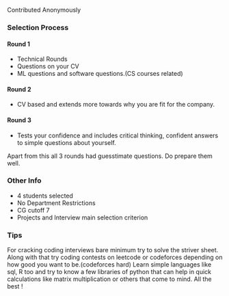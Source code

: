 Contributed Anonymously

### Selection Process

#### Round 1
- Technical Rounds
- Questions on your CV
- ML questions and software questions.(CS courses related)


#### Round 2
- CV based and extends more towards why you are fit for the company.

#### Round 3
- Tests your confidence and includes critical thinking, confident answers to simple questions about yourself.

Apart from this all 3 rounds had guesstimate questions. Do prepare them well.

### Other Info
- 4 students selected
- No Department Restrictions
- CG cutoff 7
- Projects and Interview main selection criterion


### Tips
For cracking coding interviews bare minimum try to solve the striver sheet. Along with that try coding contests on leetcode or codeforces depending on how good you want to be.(codeforces hard) Learn simple languages like sql, R too and try to know a few libraries of python that can help in quick calculations like matrix multiplication or others that come to mind.
All the best !


